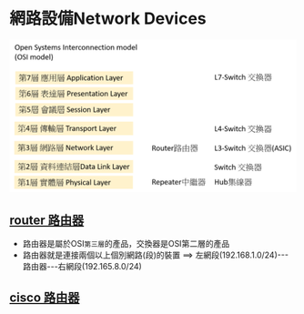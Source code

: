 # 網路設備Network Devices

![網路設備Network Devices](網路設備.png)


## [router 路由器](https://zh.wikipedia.org/wiki/%E8%B7%AF%E7%94%B1%E5%99%A8)

- 路由器是屬於OSI`第三層`的產品，交換器是OSI第二層的產品
- 路由器就是連接兩個以上個別網路(段)的裝置 ==>  左網段(192.168.1.0/24)---路由器---右網段(192.165.8.0/24)
## [cisco 路由器](https://www.cisco.com/c/en/us/products/routers/900-series-integrated-services-routers-isr/index.html)
